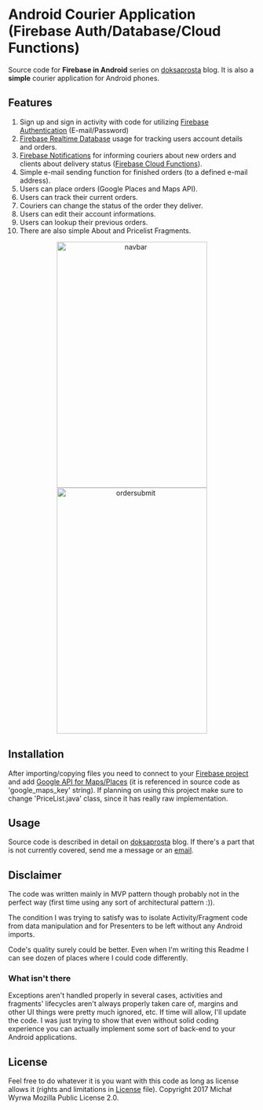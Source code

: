 # Android Courier Application (Firebase Auth/Database/Cloud Functions)
Source code for **Firebase in Android** series on [doksaprosta](http://doksaprosta.wordpress.com) blog.
It is also a **simple** courier application for Android phones.
## Features
1. Sign up and sign in activity with code for utilizing [Firebase Authentication](https://firebase.google.com/docs/auth/) (E-mail/Password)
2. [Firebase Realtime Database](https://firebase.google.com/docs/database/) usage for tracking users account details and orders.
3. [Firebase Notifications](https://firebase.google.com/docs/cloud-messaging/) for informing couriers about new orders and clients about delivery status ([Firebase Cloud Functions](https://firebase.google.com/docs/functions/)).
4. Simple e-mail sending function for finished orders (to a defined e-mail address).
5. Users can place orders (Google Places and Maps API).
6. Users can track their current orders.
7. Couriers can change the status of the order they deliver.
8. Users can edit their account informations.
9. Users can lookup their previous orders.
10. There are also simple About and Pricelist Fragments.

<div><p align="center"><img src="https://github.com/MiWy/CourierApplication/blob/master/capp.png" alt="navbar" width="306" height="500">
<img src="https://github.com/MiWy/CourierApplication/blob/master/capp2.png" alt="ordersubmit" width="306" height="500"></p></div>

## Installation
After importing/copying files you need to connect to your [Firebase project](https://firebase.google.com/docs/android/setup) and add [Google API for Maps/Places](https://developers.google.com/places/) (it is referenced in source code as 'google_maps_key' string).
If planning on using this project make sure to change 'PriceList.java' class, since it has really raw implementation.
## Usage
Source code is described in detail on [doksaprosta](http://doksaprosta.wordpress.com) blog. If there's a part that is not currently covered, send me a message or an [email](mailto:tryoutsapps@gmail.com).
## Disclaimer
The code was written mainly in MVP pattern though probably not in the perfect way (first time using any sort of architectural pattern :)). 

The condition I was trying to satisfy was to isolate Activity/Fragment code from data manipulation and for Presenters to be left without any Android imports.

Code's quality surely could be better. Even when I'm writing this Readme I can see dozen of places where I could code differently. 

### What isn't there
Exceptions aren't handled properly in several cases, activities and fragments' lifecycles aren't always properly taken care of, margins and other UI things were pretty much ignored, etc. If time will allow, I'll update the code. I was just trying to show that even without solid coding experience you can actually implement some sort of back-end to your Android applications.

## License
Feel free to do whatever it is you want with this code as long as license allows it (rights and limitations in [License](https://github.com/MiWy/CourierApplication/blob/master/License.txt) file).
Copyright 2017 Michał Wyrwa
Mozilla Public License 2.0.
